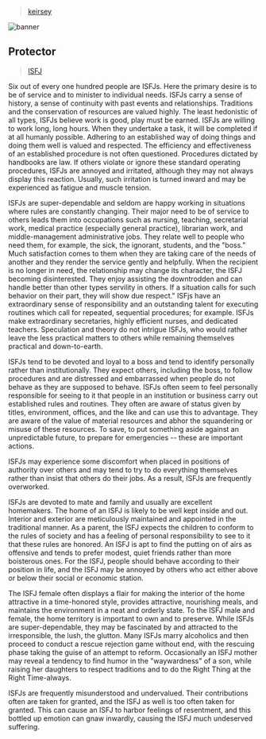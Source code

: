 > [keirsey](../)

![banner](/mbti/photos/banner.png)

## Protector

> [ISFJ](/mbti/types/isfj)

Six out of every one hundred people are ISFJs. Here the primary desire is to be of service and to minister to individual needs. ISFJs carry a sense of history, a sense of continuity with past events and relationships. Traditions and the conservation of resources are valued highly. The least hedonistic of all types, ISFJs believe work is good, play must be earned. ISFJs are willing to work long, long hours. When they undertake a task, it will be completed if at all humanly possible. Adhering to an established way of doing things and doing them well is valued and respected. The efficiency and effectiveness of an established procedure is not often questioned. Procedures dictated by handbooks are law. If others violate or ignore these standard operating procedures, ISFJs are annoyed and irritated, although they may not always display this reaction. Usually, such irritation is turned inward and may be experienced as fatigue and muscle tension.

ISFJs are super-dependable and seldom are happy working in situations where rules are constantly changing. Their major need to be of service to others leads them into occupations such as nursing, teaching, secretarial work, medical practice (especially general practice), librarian work, and middle-management administrative jobs. They relate well to people who need them, for example, the sick, the ignorant, students, and the "boss.” Much satisfaction comes to them when they are taking care of the needs of another and they render the service gently and helpfully. When the recipient is no longer in need, the relationship may change its character, the ISFJ becoming disinterested. They enjoy assisting the downtrodden and can handle better than other types servility in others. If a situation calls for such behavior on their part, they will show due respect." ISFjs have an extraordinary sense of responsibility and an outstanding talent for executing routines which call for repeated, sequential procedures; for example. ISFJs make extraordinary secretaries, highly efficient nurses, and dedicated teachers. Speculation and theory do not intrigue ISFJs, who would rather leave the less practical matters to others while remaining themselves practical and down-to-earth.

ISFJs tend to be devoted and loyal to a boss and tend to identify personally rather than institutionally. They expect others, including the boss, to follow procedures and are distressed and embarrassed when people do not behave as they are supposed to behave. ISFJs often seem to feel personally responsible for seeing to it that people in an institution or business carry out established rules and routines. They often are aware of status given by titles, environment, offices, and the like and can use this to advantage. They are aware of the value of material resources and abhor the squandering or misuse of these resources. To save, to put something aside against an unpredictable future, to prepare for emergencies -- these are important actions.

ISFJs may experience some discomfort when placed in positions of authority over others and may tend to try to do everything themselves rather than insist that others do their jobs. As a result, ISFJs are frequently overworked.

ISFJs are devoted to mate and family and usually are excellent homemakers. The home of an ISFJ is likely to be well kept inside and out. Interior and exterior are meticulously maintained and appointed in the traditional manner. As a parent, the ISFJ expects the children to conform to the rules of society and has a feeling of personal responsibility to see to it that these rules are honored. An ISFJ is apt to find the putting on of airs as offensive and tends to prefer modest, quiet friends rather than more boisterous ones. For the ISFJ, people should behave according to their position in life, and the ISFJ may be annoyed by others who act either above or below their social or economic station.

The ISFJ female often displays a flair for making the interior of the home attractive in a time-honored style, provides attractive, nourishing meals, and maintains the environment in a neat and orderly state. To the ISFJ male and female, the home territory is important to own and to preserve. While ISFJs are super-dependable, they may be fascinated by and attracted to the irresponsible, the lush, the glutton. Many ISFJs marry alcoholics and then proceed to conduct a rescue rejection game without end, with the rescuing phase taking the guise of an attempt to reform. Occasionally an ISFJ mother may reveal a tendency to find humor in the "waywardness" of a son, while raising her daughters to respect traditions and to do the Right Thing at the Right Time-always.

ISFJs are frequently misunderstood and undervalued. Their contributions often are taken for granted, and the ISFJ as well is too often taken for granted. This can cause an ISFJ to harbor feelings of resentment, and this bottled up emotion can gnaw inwardly, causing the ISFJ much undeserved suffering.
